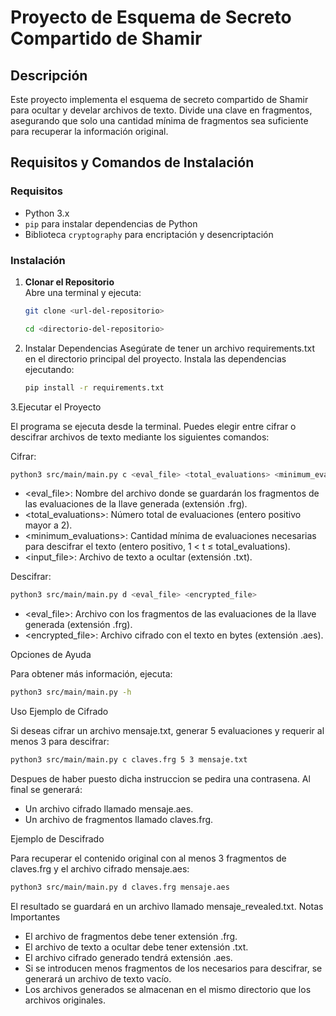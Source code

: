 # Proyecto de Esquema de Secreto Compartido de Shamir

## Descripción
Este proyecto implementa el esquema de secreto compartido de Shamir para ocultar y develar archivos de texto. Divide una clave en fragmentos, asegurando que solo una cantidad mínima de fragmentos sea suficiente para recuperar la información original.

## Requisitos y Comandos de Instalación

### Requisitos
- Python 3.x
- `pip` para instalar dependencias de Python
- Biblioteca `cryptography` para encriptación y desencriptación

### Instalación

1. **Clonar el Repositorio**  
   Abre una terminal y ejecuta:  
   ```bash
   git clone <url-del-repositorio>
   ```
   ```bash
   cd <directorio-del-repositorio>
   ```

2. Instalar Dependencias
Asegúrate de tener un archivo requirements.txt en el directorio principal del proyecto. Instala las dependencias ejecutando:
   ```bash
   pip install -r requirements.txt

3.Ejecutar el Proyecto

El programa se ejecuta desde la terminal. Puedes elegir entre cifrar o descifrar archivos de texto mediante los siguientes comandos:

Cifrar:
   ```bash
   python3 src/main/main.py c <eval_file> <total_evaluations> <minimum_evaluations> <input_file>
   ```
- <eval_file>: Nombre del archivo donde se guardarán los fragmentos de las evaluaciones de la llave generada (extensión .frg).
- <total_evaluations>: Número total de evaluaciones (entero positivo mayor a 2).
- <minimum_evaluations>: Cantidad mínima de evaluaciones necesarias para descifrar el texto (entero positivo, 1 < t ≤ total_evaluations).
- <input_file>: Archivo de texto a ocultar (extensión .txt).

Descifrar:
 ```bash
 python3 src/main/main.py d <eval_file> <encrypted_file>
 ```
- <eval_file>: Archivo con los fragmentos de las evaluaciones de la llave generada (extensión .frg).
- <encrypted_file>: Archivo cifrado con el texto en bytes (extensión .aes).

Opciones de Ayuda

Para obtener más información, ejecuta:
 ```bash
python3 src/main/main.py -h
 ```

Uso
Ejemplo de Cifrado

Si deseas cifrar un archivo mensaje.txt, generar 5 evaluaciones y requerir al menos 3 para descifrar:
 ```bash
 python3 src/main/main.py c claves.frg 5 3 mensaje.txt
 ```
Despues de haber puesto dicha instruccion se pedira una contrasena.
Al final se generará:

 - Un archivo cifrado llamado mensaje.aes.
 - Un archivo de fragmentos llamado claves.frg.

Ejemplo de Descifrado

Para recuperar el contenido original con al menos 3 fragmentos de claves.frg y el archivo cifrado mensaje.aes:

 ```bash
 python3 src/main/main.py d claves.frg mensaje.aes
 ```

El resultado se guardará en un archivo llamado mensaje_revealed.txt.
Notas Importantes

- El archivo de fragmentos debe tener extensión .frg.
- El archivo de texto a ocultar debe tener extensión .txt.
- El archivo cifrado generado tendrá extensión .aes.
- Si se introducen menos fragmentos de los necesarios para descifrar, se generará un archivo de texto vacío.
- Los archivos generados se almacenan en el mismo directorio que los archivos originales.
